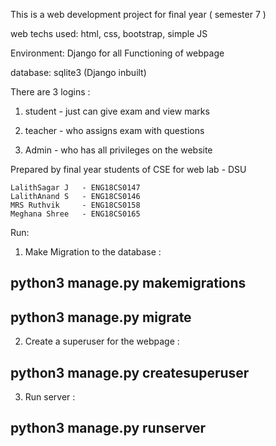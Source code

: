 This is a web development project for final year ( semester 7 )

web techs used: html, css, bootstrap, simple JS

Environment: Django for all Functioning of webpage

database: sqlite3 (Django inbuilt)

There are 3 logins :

1) student - just can give exam and view marks 

2) teacher - who assigns exam with questions

3) Admin - who has all privileges on the website


Prepared by final year students of CSE for web lab - DSU

    LalithSagar J   - ENG18CS0147
    LalithAnand S   - ENG18CS0146
    MRS Ruthvik     - ENG18CS0158
    Meghana Shree   - ENG18CS0165

Run:

1) Make Migration to the database :
## python3 manage.py makemigrations
## python3 manage.py migrate


2) Create a superuser for the webpage : 
## python3 manage.py createsuperuser


3) Run server :
## python3 manage.py runserver

